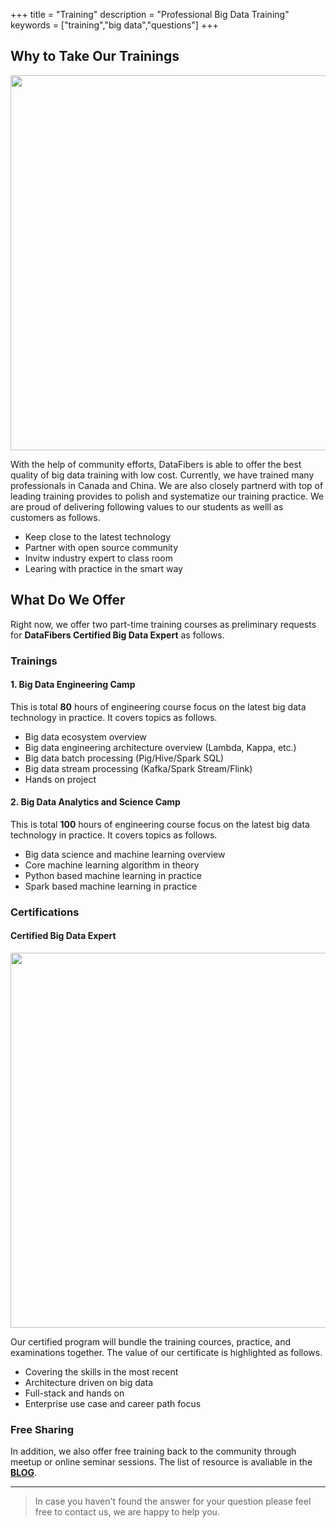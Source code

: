 +++
title = "Training"
description = "Professional Big Data Training"
keywords = ["training","big data","questions"]
+++
## Why to Take Our Trainings
<p align="left"><img src="/img/banners/training01.jpg" width="600" /></p>
With the help of community efforts, DataFibers is able to offer the best quality of big data training with low cost. Currently, we have trained many professionals in Canada and China. We are also closely partnerd with top of leading training provides to polish and systematize our training practice. We are proud of delivering following values to our students as welll as customers as follows.

* Keep close to the latest technology
* Partner with open source community
* Invitw industry expert to class room
* Learing with practice in the smart way

## What Do We Offer
Right now, we offer two part-time training courses as preliminary requests for **DataFibers Certified Big Data Expert** as follows.

### Trainings ###
#### 1. Big Data Engineering Camp
This is total **80** hours of engineering course focus on the latest big data technology in practice. It covers topics as follows.

* Big data ecosystem overview
* Big data engineering architecture overview (Lambda, Kappa, etc.)
* Big data batch processing (Pig/Hive/Spark SQL)
* Big data stream processing (Kafka/Spark Stream/Flink)
* Hands on project

#### 2. Big Data Analytics and Science Camp
This is total **100** hours of engineering course focus on the latest big data technology in practice. It covers topics as follows.

* Big data science and machine learning overview
* Core machine learning algorithm in theory
* Python based machine learning in practice
* Spark based machine learning in practice

### Certifications ###
#### Certified Big Data Expert
<p align="left"><img src="/img/banners/training02.png" width="600" /></p>
Our certified program will bundle the training cources, practice, and examinations together. The value of our certificate is highlighted as follows.

* Covering the skills in the most recent
* Architecture driven on big data
* Full-stack and hands on
* Enterprise use case and career path focus

### Free Sharing ###
In addition, we also offer free training back to the community through meetup or online seminar sessions. The list of resource is avaliable in the **[BLOG](http://localhost:1313/categories/training)**.

---
> In case you haven't found the answer for your question please feel free to contact us, we are happy to help you.
